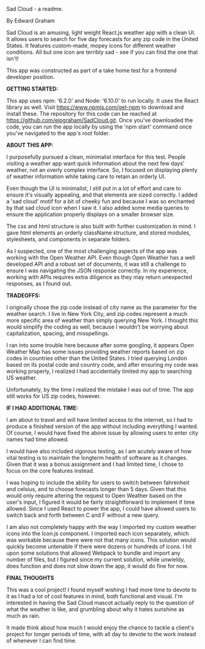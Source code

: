 Sad Cloud - a readme.

By Edward Graham

  Sad Cloud is an amusing, light weight React.js weather app with a clean UI. It allows users to search for five day forecasts for any zip code in the United States. It features custom-made, mopey icons for different weather conditions. All but one icon are terribly sad - see if you can find the one that isn't!

  This app was constructed as part of a take home test for a frontend developer position.

**GETTING STARTED:**

  This app uses npm: '6.2.0' and Node: '6.10.0' to run locally. It uses the React library as well. Visit https://www.npmjs.com/get-npm to download and install these. The repository for this code can be reached at https://github.com/ejpgraham/SadCloud.git. Once you've downloaded the code, you can run the app locally by using the 'npm start' command once you've navigated to the app's root folder.


**ABOUT THIS APP:**

  I purposefully pursued a clean, minimalist interface for this test. People visiting a weather app want quick information about the next few days' weather, not an overly complex interface. So, I focused on displaying plenty of weather information while taking care to retain an orderly UI.

  Even though the UI is minimalist, I still put in a lot of effort and care to ensure it's visually appealing, and that elements are sized correctly. I added a 'sad cloud' motif for a bit of cheeky fun and because I was so enchanted by that sad cloud icon when I saw it. I also added some media queries to ensure the application properly displays on a smaller browser size.

  The css and html structure is also built with further customization in mind. I gave html elements an orderly className structure, and stored modules, stylesheets, and components in separate folders.

  As I suspected, one of the most challenging aspects of the app was working with the Open Weather API. Even though Open Weather has a well developed API and a robust set of documents, it was still a challenge to ensure I was navigating the JSON response correctly. In my experience, working with APIs requires extra diligence as they may return unexpected responses, as I found out.

**TRADEOFFS:**

  I originally chose the zip code instead of city name as the parameter for the weather search. I live in New York City, and zip codes represent a much more specific area of weather than simply querying New York. I thought this would simplify the coding as well, because I wouldn't be worrying about capitalization, spacing, and misspellings.

  I ran into some trouble here because after some googling, it appears Open Weather Map has some issues providing weather reports based on zip codes in countries other than the United States. I tried querying London based on its postal code and country code, and after ensuring my code was working properly, I realized I had accidentally limited my app to searching US weather.

  Unfortunately, by the time I realized the mistake I was out of time. The app still works for US zip codes, however.

**IF I HAD ADDITIONAL TIME:**

  I am about to travel and will have limited access to the internet, so I had to produce a finished version of the app without including everything I wanted. Of course, I would have fixed the above issue by allowing users to enter city names had time allowed.

  I would have also included vigorous testing, as I am acutely aware of how vital testing is to maintain the longterm health of software as it changes. Given that it was a bonus assignment and I had limited time, I chose to focus on the core features instead.

  I was hoping to include the ability for users to switch between fahrenheit and celsius, and to choose forecasts longer than 5 days. Given that this would only require altering the request to Open Weather based on the user's input, I figured it would be fairly straightforward to implement if time allowed. Since I used React to power the app, I could have allowed users to switch back and forth between C and F without a new query.

  I am also not completely happy with the way I imported my custom weather icons into the Icon.js component. I imported each icon separately, which was workable because there were not that many icons. This solution would quickly become untenable if there were dozens or hundreds of icons. I hit upon some solutions that allowed Webpack to bundle and import any number of files, but I figured since my current solution, while unwieldy, does function and does not slow down the app, it would do fine for now.

**FINAL THOUGHTS**

  This was a cool project! I found myself wishing I had more time to devote to it as I had a lot of cool features in mind, both functional and visual. I'm interested in having the Sad Cloud mascot actually reply to the question of what the weather is like, and grumbling about why it hates sunshine as much as rain.

  It made think about how much I would enjoy the chance to tackle a client's project for longer periods of time, with all day to devote to the work instead of whenever I can find time.
